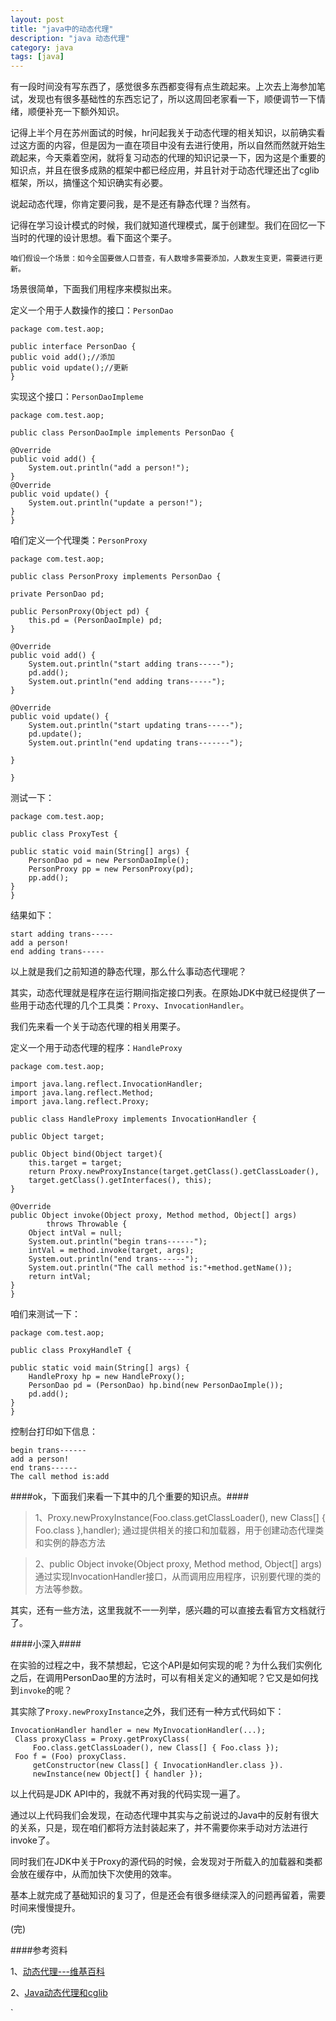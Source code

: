 ```yaml
---
layout: post
title: "java中的动态代理"
description: "java 动态代理"
category: java
tags: [java]
---
```


有一段时间没有写东西了，感觉很多东西都变得有点生疏起来。上次去上海参加笔试，发现也有很多基础性的东西忘记了，所以这周回老家看一下，顺便调节一下情绪，顺便补充一下额外知识。

记得上半个月在苏州面试的时候，hr问起我关于动态代理的相关知识，以前确实看过这方面的内容，但是因为一直在项目中没有去进行使用，所以自然而然就开始生疏起来，今天乘着空闲，就将复习动态的代理的知识记录一下，因为这是个重要的知识点，并且在很多成熟的框架中都已经应用，并且针对于动态代理还出了cglib框架，所以，搞懂这个知识确实有必要。

说起动态代理，你肯定要问我，是不是还有静态代理？当然有。

记得在学习设计模式的时候，我们就知道代理模式，属于创建型。我们在回忆一下当时的代理的设计思想。看下面这个栗子。

    咱们假设一个场景：如今全国要做人口普查，有人数增多需要添加，人数发生变更，需要进行更新。
场景很简单，下面我们用程序来模拟出来。

定义一个用于人数操作的接口：`PersonDao`

    package com.test.aop;

    public interface PersonDao {
	public void add();//添加
	public void update();//更新
    }

实现这个接口：`PersonDaoImpleme`

    package com.test.aop;

    public class PersonDaoImple implements PersonDao {

	@Override
	public void add() {
		System.out.println("add a person!");
	}
	@Override
	public void update() {
		System.out.println("update a person!");
	}
    }

咱们定义一个代理类：`PersonProxy`

    package com.test.aop;

    public class PersonProxy implements PersonDao {

	private PersonDao pd;

	public PersonProxy(Object pd) {
		this.pd = (PersonDaoImple) pd;
	}

	@Override
	public void add() {
		System.out.println("start adding trans-----");
		pd.add();
		System.out.println("end adding trans-----");
	}

	@Override
	public void update() {
		System.out.println("start updating trans-----");
		pd.update();
		System.out.println("end updating trans-------");

	}

    }

测试一下：
 
    package com.test.aop;

    public class ProxyTest {

	public static void main(String[] args) {
		PersonDao pd = new PersonDaoImple();
		PersonProxy pp = new PersonProxy(pd);
		pp.add();
	}
    }

结果如下：

    start adding trans-----
    add a person!
    end adding trans-----

以上就是我们之前知道的静态代理，那么什么事动态代理呢？

其实，动态代理就是程序在运行期间指定接口列表。在原始JDK中就已经提供了一些用于动态代理的几个工具类：`Proxy`、`InvocationHandler`。

我们先来看一个关于动态代理的相关用栗子。

定义一个用于动态代理的程序：`HandleProxy`

    package com.test.aop;

    import java.lang.reflect.InvocationHandler;
    import java.lang.reflect.Method;
    import java.lang.reflect.Proxy;

    public class HandleProxy implements InvocationHandler {
	
	public Object target;
	
	public Object bind(Object target){
		this.target = target;
		return Proxy.newProxyInstance(target.getClass().getClassLoader(), 
        target.getClass().getInterfaces(), this);
	}

	@Override
	public Object invoke(Object proxy, Method method, Object[] args)
			throws Throwable {
		Object intVal = null;
		System.out.println("begin trans------");
		intVal = method.invoke(target, args);
		System.out.println("end trans------");
		System.out.println("The call method is:"+method.getName());
		return intVal;
	}
    }
咱们来测试一下：

    package com.test.aop;

    public class ProxyHandleT {
	
	public static void main(String[] args) {
		HandleProxy hp = new HandleProxy();
		PersonDao pd = (PersonDao) hp.bind(new PersonDaoImple());
	    pd.add();
	}	
    }
控制台打印如下信息：

    begin trans------
    add a person!
    end trans------
    The call method is:add
####ok，下面我们来看一下其中的几个重要的知识点。####

>1、Proxy.newProxyInstance(Foo.class.getClassLoader(), new Class[] { Foo.class },handler);
通过提供相关的接口和加载器，用于创建动态代理类和实例的静态方法

>2、public Object invoke(Object proxy, Method method, Object[] args)
通过实现InvocationHandler接口，从而调用应用程序，识别要代理的类的方法等参数。

其实，还有一些方法，这里我就不一一列举，感兴趣的可以直接去看官方文档就行了。

####小深入####

在实验的过程之中，我不禁想起，它这个API是如何实现的呢？为什么我们实例化之后，在调用PersonDao里的方法时，可以有相关定义的通知呢？它又是如何找到`invoke`的呢？

其实除了`Proxy.newProxyInstance`之外，我们还有一种方式代码如下：

    InvocationHandler handler = new MyInvocationHandler(...);
     Class proxyClass = Proxy.getProxyClass(
         Foo.class.getClassLoader(), new Class[] { Foo.class });
     Foo f = (Foo) proxyClass.
         getConstructor(new Class[] { InvocationHandler.class }).
         newInstance(new Object[] { handler });
以上代码是JDK API中的，我就不再对我的代码实现一遍了。

通过以上代码我们会发现，在动态代理中其实与之前说过的Java中的反射有很大的关系，只是，现在咱们都将方法封装起来了，并不需要你来手动对方法进行invoke了。

同时我们在JDK中关于Proxy的源代码的时候，会发现对于所载入的加载器和类都会放在缓存中，从而加快下次使用的效率。

基本上就完成了基础知识的复习了，但是还会有很多继续深入的问题再留着，需要时间来慢慢提升。

(完)

####参考资料

1、[动态代理---维基百科]()

2、[Java动态代理和cglib]()





`

   








 









    







    


    




    



    
























    



    